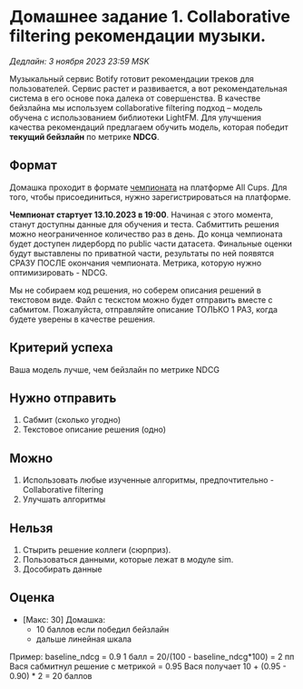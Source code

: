 # Домашнее задание 1. Collaborative filtering рекомендации музыки.

*Дедлайн: 3 ноября 2023 23:59 MSK*

Музыкальный сервис Botify готовит рекомендации треков для пользователей. 
Сервис растет и развивается, а вот рекомендательная система в его основе пока далека от совершенства. 
В качестве бейзлайна мы используем collaborative filtering подход – модель обучена с использованием библиотеки LightFM. 
Для улучшения качества рекомендаций предлагаем обучить модель, которая победит **текущий бейзлайн** по метрике **NDCG**.

## Формат

Домашка проходит в формате [чемпионата](https://cups.online/ru/contests/recommend_services/) на платформе All Cups.
Для того, чтобы присоединиться, нужно зарегистрироваться на платформе.

**Чемпионат стартует 13.10.2023 в 19:00**. Начиная с этого момента, станут доступны данные для обучения и теста.
Сабмиттить решения можно неограниченное количество раз в день. 
До конца чемпионата будет доступен лидерборд по public части датасета. 
Финальные оценки будут выставлены по приватной части, результаты по ней появятся СРАЗУ ПОСЛЕ окончания чемпионата.
Метрика, которую нужно оптимизировать - NDCG.

Мы не собираем код решения, но соберем описания решений в текстовом виде. 
Файл с тескстом можно будет отправить вместе с сабмитом.
Пожалуйста, отправляйте описание ТОЛЬКО 1 РАЗ, когда будете уверены в качестве решения.

## Критерий успеха

Ваша модель лучше, чем бейзлайн по метрике NDCG

## Нужно отправить

1. Сабмит (сколько угодно)
2. Текстовое описание решения (одно)

## Можно

1. Использовать любые изученные алгоритмы, предпочтительно - Collaborative filtering
2. Улучшать алгоритмы
   
## Нельзя

1. Стырить решение коллеги (сюрприз).
2. Пользоваться данными, которые лежат в модуле sim.
3. Дособирать данные

## Оценка

- [Макс: 30] Домашка: 
  - 10 баллов если победил бейзлайн
  - дальше линейная шкала

Пример: 
   baseline_ndcg = 0.9
   1 балл = 20/(100 - baseline_ndcg*100) = 2 пп
   Вася сабмитнул решение с метрикой = 0.95 
   Вася получает 10 + (0.95 - 0.90) * 2 = 20 баллов

